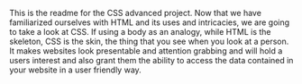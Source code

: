 This is the readme for the CSS advanced project. Now that we have familiarized ourselves with
HTML and its uses and intricacies, we are going to take a look at CSS. If using a body as an 
analogy, while HTML is the skeleton, CSS is the skin, the thing that you see when you look at a person.
It makes websites look presentable and attention grabbing and will hold a users interest and also
grant them the ability to access the data contained in your website in a user friendly way.